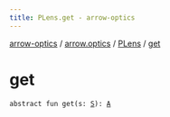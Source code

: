 ```yaml
---
title: PLens.get - arrow-optics
---
```


[arrow-optics](../../index.html) / [arrow.optics](../index.html) / [PLens](index.html) / [get](./get.html)

# get

`abstract fun get(s: `[`S`](index.html#S)`): `[`A`](index.html#A)
